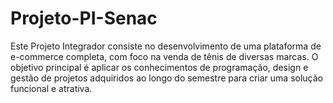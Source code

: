# Projeto-PI-Senac
Este Projeto Integrador consiste no desenvolvimento de uma plataforma de e-commerce completa, com foco na venda de tênis de diversas marcas. O objetivo principal é aplicar os conhecimentos de programação, design e gestão de projetos adquiridos ao longo do semestre para criar uma solução funcional e atrativa.
